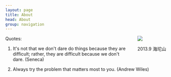 ```yaml
---
layout: page
title: About
head: About
group: navigation
---
```

<div style="float: right; margin-left: 20px">
	<img src="http://farm4.staticflickr.com/3706/11398363193_47c8d87619_n.jpg" /><br/>
	<p align="center">2013.9 海坨山</p>
</div>
  
Quotes:
1. It's not that we don't dare do things because they are difficult; rather, they are difficult because we don't dare. (Seneca)  

2. Always try the problem that matters most to you. (Andrew Wiles)   


[1]: http://farm4.staticflickr.com/3706/11398363193_47c8d87619_n.jpg "Liangzhao"